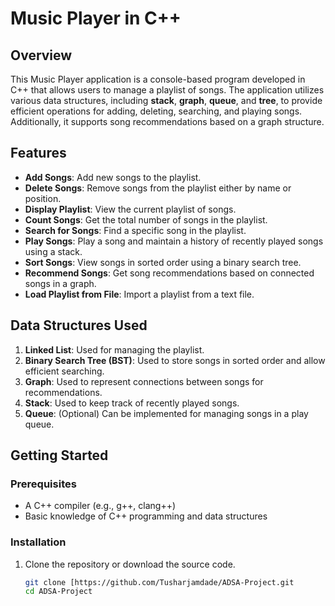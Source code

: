 # Music Player in C++

## Overview

This Music Player application is a console-based program developed in C++ that allows users to manage a playlist of songs. The application utilizes various data structures, including **stack**, **graph**, **queue**, and **tree**, to provide efficient operations for adding, deleting, searching, and playing songs. Additionally, it supports song recommendations based on a graph structure.

## Features

- **Add Songs**: Add new songs to the playlist.
- **Delete Songs**: Remove songs from the playlist either by name or position.
- **Display Playlist**: View the current playlist of songs.
- **Count Songs**: Get the total number of songs in the playlist.
- **Search for Songs**: Find a specific song in the playlist.
- **Play Songs**: Play a song and maintain a history of recently played songs using a stack.
- **Sort Songs**: View songs in sorted order using a binary search tree.
- **Recommend Songs**: Get song recommendations based on connected songs in a graph.
- **Load Playlist from File**: Import a playlist from a text file.

## Data Structures Used

1. **Linked List**: Used for managing the playlist.
2. **Binary Search Tree (BST)**: Used to store songs in sorted order and allow efficient searching.
3. **Graph**: Used to represent connections between songs for recommendations.
4. **Stack**: Used to keep track of recently played songs.
5. **Queue**: (Optional) Can be implemented for managing songs in a play queue.

## Getting Started

### Prerequisites

- A C++ compiler (e.g., g++, clang++)
- Basic knowledge of C++ programming and data structures

### Installation

1. Clone the repository or download the source code.
   ```bash
   git clone [https://github.com/Tusharjamdade/ADSA-Project.git
   cd ADSA-Project

